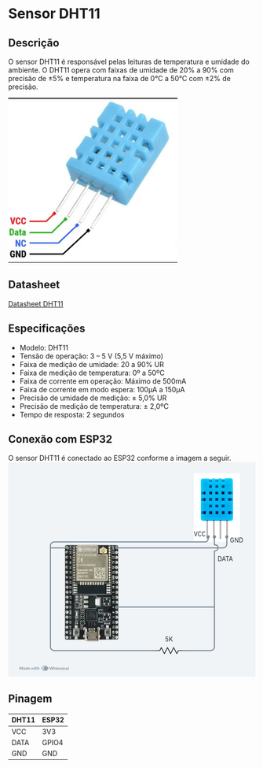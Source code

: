 # Sensor DHT11
## Descrição
O sensor DHT11 é responsável pelas leituras de temperatura e umidade do ambiente. O DHT11 opera com faixas de umidade de 20% a 90% com precisão de ±5% e temperatura na faixa de 0°C a 50°C com ±2% de precisão.

![](https://github.com/eduardozago/weather-station-iot/blob/main/sensors/DHT11/DHT11.jpg)

## Datasheet
[Datasheet DHT11](https://github.com/eduardozago/weather-station-iot/blob/main/sensors/DHT11/datasheet-DHT11.pdf)

## Especificações
- Modelo: DHT11
- Tensão de operação: 3 – 5 V (5,5 V máximo)
- Faixa de medição de umidade: 20 a 90% UR
- Faixa de medição de temperatura: 0º a 50ºC
- Faixa de corrente em operação: Máximo de 500mA
- Faixa de corrente em modo espera: 100μA a 150μA
- Precisão de umidade de medição: ± 5,0% UR
- Precisão de medição de temperatura: ± 2,0ºC
- Tempo de resposta: 2 segundos

## Conexão com ESP32
O sensor DHT11 é conectado ao ESP32 conforme a imagem a seguir.
![](https://github.com/eduardozago/weather-station-iot/blob/main/sensors/DHT11/esp32-dht11.png)

## Pinagem
| DHT11 | ESP32 |
| ------ | ------ |
| VCC | 3V3 |
| DATA | GPIO4 |
| GND | GND |
